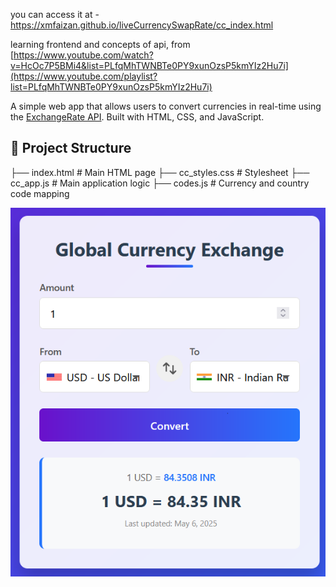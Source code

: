 you can access it at - https://xmfaizan.github.io/liveCurrencySwapRate/cc_index.html

learning frontend and concepts of api, from [https://www.youtube.com/watch?v=HcOc7P5BMi4&list=PLfqMhTWNBTe0PY9xunOzsP5kmYIz2Hu7i](https://www.youtube.com/playlist?list=PLfqMhTWNBTe0PY9xunOzsP5kmYIz2Hu7i)

A simple web app that allows users to convert currencies in real-time using the [ExchangeRate API](https://www.exchangerate-api.com/). Built with HTML, CSS, and JavaScript.

## 📁 Project Structure

├── index.html # Main HTML page
├── cc_styles.css # Stylesheet
├── cc_app.js # Main application logic
├── codes.js # Currency and country code mapping

![Screenshot](s1.png) 
